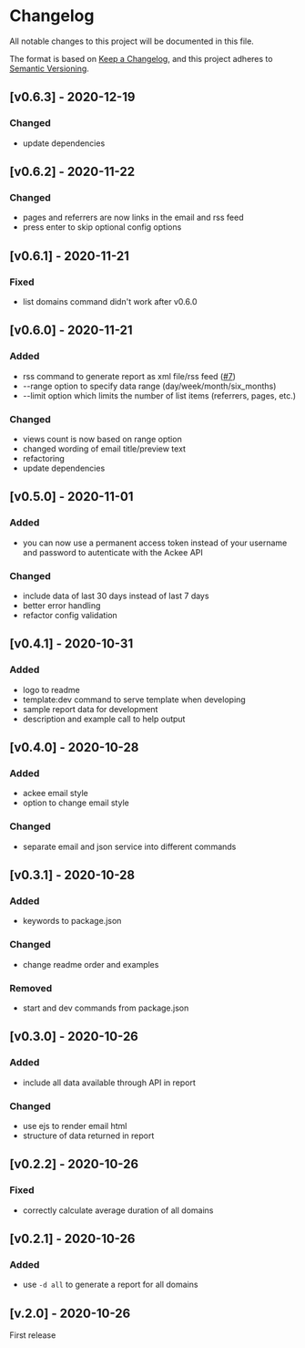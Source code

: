 # Changelog
All notable changes to this project will be documented in this file.

The format is based on [Keep a Changelog](https://keepachangelog.com/en/1.0.0/),
and this project adheres to [Semantic Versioning](https://semver.org/spec/v2.0.0.html).

## [v0.6.3] - 2020-12-19

### Changed

- update dependencies

## [v0.6.2] - 2020-11-22

### Changed

- pages and referrers are now links in the email and rss feed
- press enter to skip optional config options

## [v0.6.1] - 2020-11-21

### Fixed

- list domains command didn't work after v0.6.0

## [v0.6.0] - 2020-11-21

### Added

- rss command to generate report as xml file/rss feed ([#7](https://github.com/BetaHuhn/ackee-report/issues/7))
- --range option to specify data range (day/week/month/six_months)
- --limit option which limits the number of list items (referrers, pages, etc.)

### Changed

- views count is now based on range option
- changed wording of email title/preview text
- refactoring
- update dependencies

## [v0.5.0] - 2020-11-01

### Added

- you can now use a permanent access token instead of your username and password to autenticate with the Ackee API

### Changed

- include data of last 30 days instead of last 7 days
- better error handling
- refactor config validation

## [v0.4.1] - 2020-10-31

### Added

- logo to readme
- template:dev command to serve template when developing
- sample report data for development
- description and example call to help output

## [v0.4.0] - 2020-10-28

### Added

- ackee email style
- option to change email style

### Changed

- separate email and json service into different commands

## [v0.3.1] - 2020-10-28

### Added

- keywords to package.json

### Changed

- change readme order and examples

### Removed

- start and dev commands from package.json

## [v0.3.0] - 2020-10-26

### Added

- include all data available through API in report

### Changed

- use ejs to render email html
- structure of data returned in report

## [v0.2.2] - 2020-10-26

### Fixed

- correctly calculate average duration of all domains

## [v0.2.1] - 2020-10-26

### Added

- use `-d all` to generate a report for all domains

## [v.2.0] - 2020-10-26

First release
